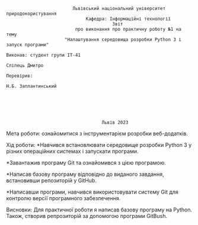                              Львівський національний університет природокористування
                                  Кафедра: Інформаційні технології
                                            Звіт
                              про виконання про практичну роботу №1 на тему
                          "Налаштування середовища розробки Python 3 і запуск програми"
                                                                              Виконав: студент групи ІТ-41
                                                                              Сліпець Дмитро
                                                                              Перевірив:
                                                                              Н.Б. Заплантинський
                            
                            
                            
                            
                            
                            
                                        Львів 2023


Мета роботи: ознайомитися з інструментарієм розробки веб-додатків.

Хід роботи:
*Навчився встановлювати середовище розробки Python 3 у різних
операційних системах і запускати програми.

*Завантажив програму Git та ознайомився з цією програмою.

*Написав базову програму відповідно до виданого завдання, встановивши
репозиторій у GitHub.

*Написавши програми, навчився використовувати систему Git для
контролю версії програмного забезпечення.

Висновки:
Для практичної роботи я написав базову програму на Python. Також,
створив репрозиторій за допомогою програми GitBush.
